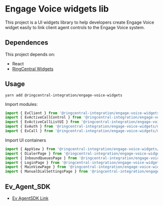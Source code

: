# Engage Voice widgets lib

This project is a UI widgets library to help developers create Engage Voice widget easily to link client agent controls to the Engage Voice system.

## Dependences

This project depends on:

* React
* [RingCentral Widgets](https://github.com/ringcentral/ringcentral-js-widgets)

## Usage

```
yarn add @ringcentral-integration/engage-voice-widgets
```

Import modules:

```js
import { EvClient } from '@ringcentral-integration/engage-voice-widgets/lib/EvClient';
import { EvActiveCallControl } from '@ringcentral-integration/engage-voice-widgets/modules/EvActiveCallControl';
import { EvActiveCallListUI } from '@ringcentral-integration/engage-voice-widgets/modules/EvActiveCallListUI';
import { EvAuth } from '@ringcentral-integration/engage-voice-widgets/modules/EvAuth';
import { EvCall } from '@ringcentral-integration/engage-voice-widgets/modules/EvCall';
```

Import UI containers

```js
import { AppView } from '@ringcentral-integration/engage-voice-widgets/containers/AppView';
import { DialerPage } from '@ringcentral-integration/engage-voice-widgets/containers/DialerPage';
import { InboundQueuesPage } from '@ringcentral-integration/engage-voice-widgets/containers/InboundQueuesPage';
import { LoginPage } from '@ringcentral-integration/engage-voice-widgets/containers/LoginPage';
import { MainViewPage } from '@ringcentral-integration/engage-voice-widgets/containers/MainViewPage';
import { ManualDialSettingsPage } from '@ringcentral-integration/engage-voice-widgets/containers/ManualDialSettingsPage';
```
## Ev_Agent_SDK
- [Ev AgentSDK Link](http://nexus-eu.engage.ringcentral.com/#browse/browse:npm-private:%40ringcentral%2Fengage-voice-agent)
